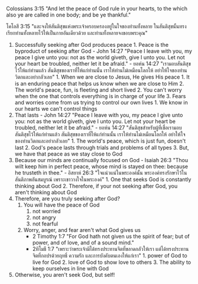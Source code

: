 Colossians 3:15 "And let the peace of God rule in your hearts, to the which also ye are called in one body; and be ye thankful."

โคโลสี 3:15 "และจงให้สันติสุขแห่งพระเจ้าครอบครองอยู่ในใจของท่านทั้งหลาย ในสันติสุขนั้นทรงเรียกท่านทั้งหลายไว้ให้เป็นกายอันเดียวด้วย และท่านทั้งหลายจงขอบพระคุณ"

1. Successfully seeking after God produces peace
		1. Peace is the byproduct of seeking after God
			- John 14:27 "Peace I leave with you, my peace I give unto you: not as the world giveth, give I unto you. Let not your heart be troubled, neither let it be afraid."
			- ยอห์น 14:27 "เรามอบสันติสุขไว้ให้แก่ท่านแล้ว สันติสุขของเราที่ให้แก่ท่านนั้น เราให้ท่านไม่เหมือนโลกให้ อย่าให้ใจของท่านวิตกและอย่ากลัวเลย"
				1. When we are close to Jesus, He gives His peace
					1. It is an enduring peace that helps us know when we are close to Him
				2. The world's peace, fun, is fleeting and short lived
		2. You can't worry when the one that controls everything is in charge of your life
		3. Fears and worries come from us trying to control our own lives
		         1. We know in our hearts we can't control things
2. That lasts
		- John 14:27 "Peace I leave with you, my peace I give unto you: not as the world giveth, give I unto you. Let not your heart be troubled, neither let it be afraid." 
		- ยอห์น 14:27 "สันติสุขสำหรับผู้ที่เชื่อเรามอบสันติสุขไว้ให้แก่ท่านแล้ว สันติสุขของเราที่ให้แก่ท่านนั้น เราให้ท่านไม่เหมือนโลกให้ อย่าให้ใจของท่านวิตกและอย่ากลัวเลย"
				1. The world's peace, which is just fun, doesn't last
				2. God's peace lasts through trials and problems of all types
				3. But, we have that peace as we stay close to God
3. Because our minds are continually focused on God
	   - Isaiah 26:3 "Thou wilt keep him in perfect peace, whose mind is stayed on thee: because he trusteth in thee."
	   - อิสยาห์ 26:3 "ใจแน่วแน่ในพระองค์นั้น พระองค์ทรงรักษาไว้ในสันติภาพอันสมบูรณ์ เพราะเขาวางใจในพระองค์"
	   	   1. One that seeks God is constantly thinking about God
	   	   2. Therefore, if your not seeking after God, you aren't thinking about God
4. Therefore, are you truly seeking after God?
      1. You will have the peace of God
            1. not worried
            2. not angry
            3. not fearful
      2. Worry, anger, and fear aren't what God gives us
            - 2 Timothy 1:7 "For God hath not given us the spirit of fear; but of power, and of love, and of a sound mind."
            - 2ทิโมธี 1:7 "เพราะว่าพระเจ้ามิได้ทรงประทานจิตที่ขลาดกลัวให้เรา แต่ได้ทรงประทานจิตที่กอปรด้วยฤทธิ์ ความรัก และการบังคับตนเองให้แก่เรา"
                  1. power of God to live for God
                  2. love of God to show love to others
                  3. The ability to keep ourselves in line with God
5. Otherwise, you aren't seek God, but self!